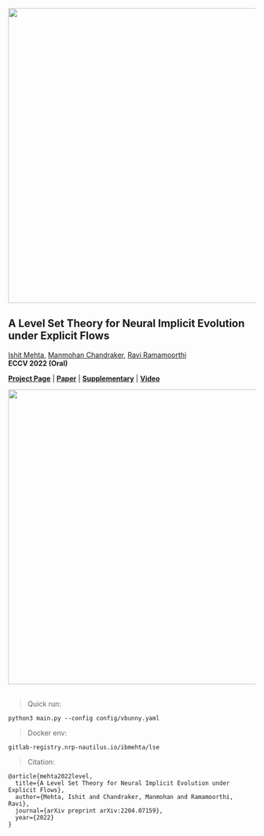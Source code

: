 <img src="https://ishit.github.io/static/nie_teaser.png" width="600">

## A Level Set Theory for Neural Implicit Evolution under Explicit Flows

[Ishit Mehta](https://ishit.github.io/), [Manmohan Chandraker](https://cseweb.ucsd.edu/~mkchandraker/), [Ravi Ramamoorthi](https://cseweb.ucsd.edu/~ravir/)  
**ECCV 2022 (Oral)** 

[**Project Page**](https://ishit.github.io/nie) | [**Paper**](https://ishit.github.io/static/nie_main.pdf) | [**Supplementary**](https://ishit.github.io/static/nie_appendix.pdf) | [**Video**](https://ishit.github.io/static/nie_evolution.mp4)<br>

<div style="text-align: center">
<img src="static/evolve.gif" width="600"/>
</div>

<br>

>Quick run:
```
python3 main.py --config config/vbunny.yaml
```

>Docker env:
```
gitlab-registry.nrp-nautilus.io/ibmehta/lse
```
    
>Citation:

```
@article{mehta2022level,
  title={A Level Set Theory for Neural Implicit Evolution under Explicit Flows},
  author={Mehta, Ishit and Chandraker, Manmohan and Ramamoorthi, Ravi},
  journal={arXiv preprint arXiv:2204.07159},
  year={2022}
}
```
